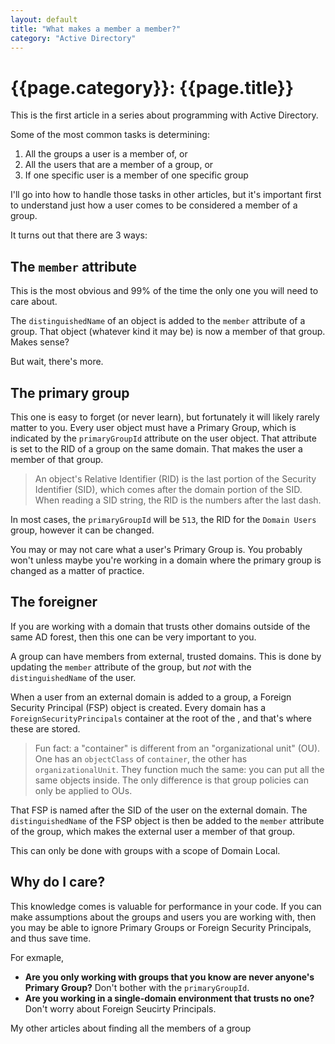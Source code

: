 ```yaml
---
layout: default
title: "What makes a member a member?"
category: "Active Directory"
---
```


# {{page.category}}: {{page.title}}

This is the first article in a series about programming with Active Directory.

Some of the most common tasks is determining:

1. All the groups a user is a member of, or
2. All the users that are a member of a group, or
3. If one specific user is a member of one specific group

I'll go into how to handle those tasks in other articles, but it's important first to understand just how a user comes to be considered a member of a group.

It turns out that there are 3 ways:

## The `member` attribute

This is the most obvious and 99% of the time the only one you will need to care about.

The `distinguishedName` of an object is added to the `member` attribute of a group. That object (whatever kind it may be) is now a member of that group. Makes sense?

But wait, there's more.

## The primary group

This one is easy to forget (or never learn), but fortunately it will likely rarely matter to you. Every user object must have a Primary Group, which is indicated by the `primaryGroupId` attribute on the user object. That attribute is set to the RID of a group on the same domain. That makes the user a member of that group.

> An object's Relative Identifier (RID) is the last portion of the Security Identifier (SID), which comes after the domain portion of the SID. When reading a SID string, the RID is the numbers after the last dash.

In most cases, the `primaryGroupId` will be `513`, the RID for the `Domain Users` group, however it can be changed.

You may or may not care what a user's Primary Group is. You probably won't unless maybe you're working in a domain where the primary group is changed as a matter of practice.

## The foreigner

If you are working with a domain that trusts other domains outside of the same AD forest, then this one can be very important to you.

A group can have members from external, trusted domains. This is done by updating the `member` attribute of the group, but _not_ with the `distinguishedName` of the user.

When a user from an external domain is added to a group, a Foreign Security Principal (FSP) object is created. Every domain has a `ForeignSecurityPrincipals` container at the root of the , and that's where these are stored.

> Fun fact: a "container" is different from an "organizational unit" (OU). One has an `objectClass` of `container`, the other has `organizationalUnit`. They function much the same: you can put all the same objects inside. The only difference is that group policies can only be applied to OUs.

That FSP is named after the SID of the user on the external domain. The `distinguishedName` of the FSP object is then be added to the `member` attribute of the group, which makes the external user a member of that group.

This can only be done with groups with a scope of Domain Local.

## Why do I care?

This knowledge comes is valuable for performance in your code. If you can make assumptions about the groups and users you are working with, then you may be able to ignore Primary Groups or Foreign Security Principals, and thus save time.

For exmaple,

- **Are you only working with groups that you know are never anyone's Primary Group?** Don't bother with the `primaryGroupId`.
- **Are you working in a single-domain environment that trusts no one?** Don't worry about Foreign Seucirty Principals.

My other articles about finding all the members of a group